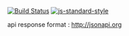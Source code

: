 [![Build Status](https://travis-ci.org/Pokeet/headless-api.svg?branch=master)](https://travis-ci.org/Pokeet/headless-api) [![js-standard-style](https://img.shields.io/badge/code%20style-standard-brightgreen.svg)](http://standardjs.com)

api response format : http://jsonapi.org